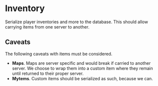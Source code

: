 # Inventory

Serialize player inventories and more to the database. This should
allow carrying items from one server to another.

## Caveats

The following caveats with items must be considered.

- **Maps**. Maps are server specific and would break if carried to
    another server. We choose to wrap them into a custom item where
    they remain until returned to their proper server.
- **Mytems**. Custom items should be serialized as such, because we
    can.
